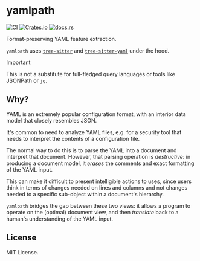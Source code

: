 # yamlpath


[![CI](https://github.com/zizmorcore/zizmor/actions/workflows/ci.yml/badge.svg)](https://github.com/zizmorcore/zizmor/actions/workflows/ci.yml)
[![Crates.io](https://img.shields.io/crates/v/yamlpath)](https://crates.io/crates/yamlpath)
[![docs.rs](https://img.shields.io/docsrs/yamlpath)](https://docs.rs/yamlpath)

Format-preserving YAML feature extraction.

`yamlpath` uses [`tree-sitter`] and [`tree-sitter-yaml`] under the hood.

[`tree-sitter`]: https://github.com/tree-sitter/tree-sitter

[`tree-sitter-yaml`]: https://github.com/tree-sitter-grammars/tree-sitter-yaml

> [!IMPORTANT]
>
> This is not a substitute for full-fledged query languages or tools
> like JSONPath or `jq`.

## Why?

YAML is an extremely popular configuration format, with an interior
data model that closely resembles JSON.

It's common to need to analyze YAML files, e.g. for a security tool that
needs to interpret the contents of a configuration file.

The normal way to do this is to parse the YAML into a document and interpret
that document. However, that parsing operation is *destructive*: in producing
a document model, it *erases* the comments and exact formatting of the YAML
input.

This can make it difficult to present intelligible actions to uses,
since users think in terms of changes needed on lines and columns and not
changes needed to a specific sub-object within a document's hierarchy.

`yamlpath` bridges the gap between these two views: it allows a program
to operate on the (optimal) document view, and then *translate* back to
a human's understanding of the YAML input.

## License

MIT License.
